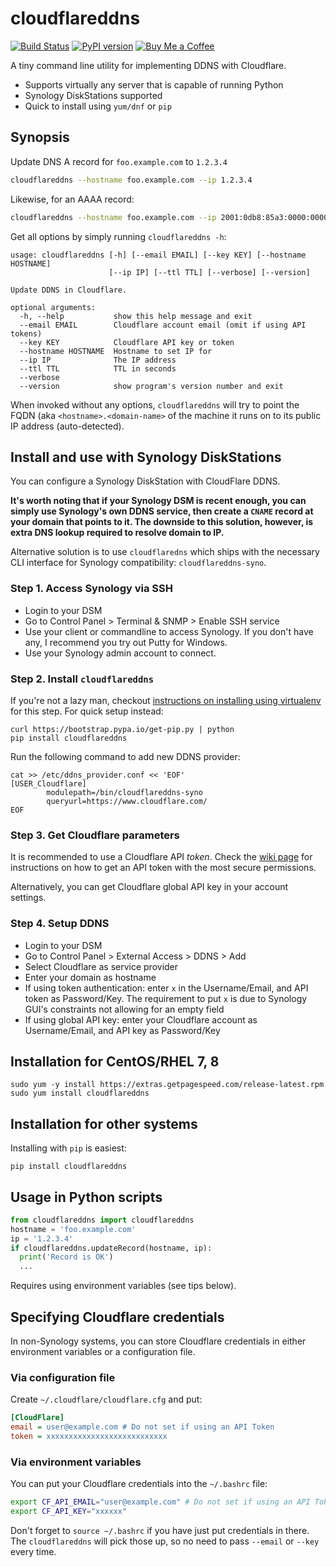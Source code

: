 # cloudflareddns 

[![Build Status](https://travis-ci.org/dvershinin/cloudflareddns.svg?branch=master)](https://travis-ci.org/dvershinin/cloudflareddns)
[![PyPI version](https://badge.fury.io/py/cloudflareddns.svg)](https://badge.fury.io/py/cloudflareddns)
[![Buy Me a Coffee](https://img.shields.io/badge/dynamic/json?color=blue&label=Buy%20me%20a%20Coffee&prefix=%23&query=next_time_total&url=https%3A%2F%2Fwww.getpagespeed.com%2Fbuymeacoffee.json&logo=buymeacoffee)](https://www.buymeacoffee.com/dvershinin)

A tiny command line utility for implementing DDNS with Cloudflare.

* Supports virtually any server that is capable of running Python
* Synology DiskStations supported
* Quick to install using `yum/dnf` or `pip`

## Synopsis

Update DNS A record for `foo.example.com` to `1.2.3.4`

```bash
cloudflareddns --hostname foo.example.com --ip 1.2.3.4
```

Likewise, for an AAAA record:

```bash
cloudflareddns --hostname foo.example.com --ip 2001:0db8:85a3:0000:0000:8a2e:0370:7334
```

Get all options by simply running `cloudflareddns -h`:

```
usage: cloudflareddns [-h] [--email EMAIL] [--key KEY] [--hostname HOSTNAME]
                      [--ip IP] [--ttl TTL] [--verbose] [--version]

Update DDNS in Cloudflare.

optional arguments:
  -h, --help           show this help message and exit
  --email EMAIL        Cloudflare account email (omit if using API tokens)
  --key KEY            Cloudflare API key or token
  --hostname HOSTNAME  Hostname to set IP for
  --ip IP              The IP address
  --ttl TTL            TTL in seconds
  --verbose
  --version            show program's version number and exit
```

When invoked without any options, `cloudflareddns` will try to point the
FQDN (aka `<hostname>.<domain-name>` of the machine it runs on to its public IP address (auto-detected).

## Install and use with Synology DiskStations

You can configure a Synology DiskStation with CloudFlare DDNS.

**It's worth noting that if your Synology DSM is recent enough, you can simply use Synology's own DDNS service, then create a `CNAME` record at your domain that points to it. The downside to this solution, however, is extra DNS lookup required to resolve domain to IP.**

Alternative solution is to use `cloudflaredns` which ships with the necessary CLI interface for Synology compatibility: `cloudflareddns-syno`.
    
### Step 1. Access Synology via SSH

* Login to your DSM
* Go to Control Panel > Terminal & SNMP > Enable SSH service
* Use your client or commandline to access Synology. If you don't have any, I recommend you try out Putty for Windows.
* Use your Synology admin account to connect.

### Step 2. Install `cloudflareddns`

If you're not a lazy man, checkout [instructions on installing using virtualenv](SAFE-INSTALL.md) for this step.
For quick setup instead:

    curl https://bootstrap.pypa.io/get-pip.py | python
    pip install cloudflareddns

Run the following command to add new DDNS provider:

```
cat >> /etc/ddns_provider.conf << 'EOF'
[USER_Cloudflare]
        modulepath=/bin/cloudflareddns-syno
        queryurl=https://www.cloudflare.com/
EOF
```

### Step 3. Get Cloudflare parameters

It is recommended to use a Cloudflare API *token*.
Check the [wiki page](https://github.com/dvershinin/cloudflareddns/wiki/Token-Authentication) 
for instructions on how to get an API token with the most secure permissions.

Alternatively, you can get Cloudflare global API key in your account settings.

### Step 4. Setup DDNS

* Login to your DSM
* Go to Control Panel > External Access > DDNS > Add
* Select Cloudflare as service provider
* Enter your domain as hostname
* If using token authentication: enter `x` in the Username/Email, and API token as Password/Key.
The requirement to put `x` is due to Synology GUI's constraints not allowing for an empty field   
* If using global API key: enter your Cloudflare account as Username/Email, and API key as Password/Key

## Installation for CentOS/RHEL 7, 8

    sudo yum -y install https://extras.getpagespeed.com/release-latest.rpm
    sudo yum install cloudflareddns
    
## Installation for other systems

Installing with `pip` is easiest:

    pip install cloudflareddns

## Usage in Python scripts

```python
from cloudflareddns import cloudflareddns
hostname = 'foo.example.com'
ip = '1.2.3.4'
if cloudflareddns.updateRecord(hostname, ip):
  print('Record is OK')
  ...
```

Requires using environment variables (see tips below).

## Specifying Cloudflare credentials

In non-Synology systems, you can store Cloudflare credentials in either environment 
variables or a configuration file.

### Via configuration file

Create `~/.cloudflare/cloudflare.cfg` and put:

```ini
[CloudFlare]
email = user@example.com # Do not set if using an API Token
token = xxxxxxxxxxxxxxxxxxxxxxxxxxx
```

### Via environment variables

You can put your Cloudflare credentials into the `~/.bashrc` file:

```bash
export CF_API_EMAIL="user@example.com" # Do not set if using an API Token
export CF_API_KEY="xxxxxx"
```

Don't forget to `source ~/.bashrc` if you have just put credentials in there.
The `cloudflareddns` will pick those up, so no need to pass `--email` or `--key` every time.
